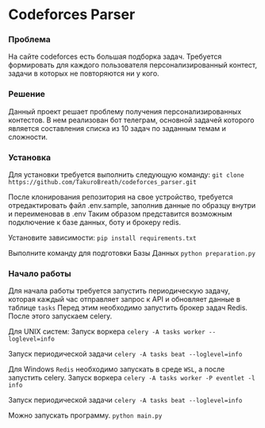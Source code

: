 # Codeforces Parser

### Проблема

На сайте codeforces есть большая подборка задач. Требуется формировать для каждого пользователя персонализированный контест, задачи в которых не повторяются ни у кого.

### Решение

Данный проект решает проблему получения персонализированных контестов.
В нем реализован бот телеграм, основной задачей которого является составления списка из 10 задач по заданным темам и сложности.

### Установка

Для установки требуется выполнить следующую команду:
 ```git clone https://github.com/TakuroBreath/codeforces_parser.git```

После клонирования репозитория на свое устройство, требуется отредактировать файл .env.sample, заполнив данные по образцу внутри и переименовав в .env
Таким образом представится возможным подключение к базе данных, боту и брокеру redis.

Установите зависимости:
 ```pip install requirements.txt```

Выполните команду для подготовки Базы Данных
 ```python preparation.py```

### Начало работы

Для начала работы требуется запустить периодическую задачу, которая каждый час отправляет запрос к API и обновляет данные в таблице `tasks`
Перед этим необходимо запустить брокер задач Redis. После этого запускаем celery.

Для UNIX систем:
   Запуск воркера
   ```celery -A tasks worker --loglevel=info```

   Запуск периодической задачи
   ```celery -A tasks beat --loglevel=info```

Для Windows `Redis` необходимо запускать в среде `WSL`, а после запустить celery.
   Запуск воркера
   ```celery -A tasks worker -P eventlet -l info```

   Запуск периодической задачи
   ```celery -A tasks beat --loglevel=info```



Можно запускать программу.
   ```python main.py```
